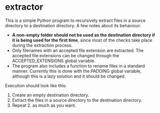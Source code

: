 # extractor

This is a simple Python program to recursively extract files in a source directory to a destination directory. A few notes about its behaviour:
- **A non-empty folder should not be used as the destination directory if it is being used for the first time**, since most of the checks take place during the extraction process.
- Only filenames with an accepted file extension are extracted. The accepted file extensions can be changed through the ACCEPTED_EXTENSIONS global variable.
- The program also includes a function to rename files in a standard manner. Currently this is done with the PADDING global variable, although this is a lazy solution and it should be changed.

Execution should look like this:
1. Create an empty destination directory.
2. Extract the files in a source directory to the destination directory.
3. Repeat 2. as much as you want.
